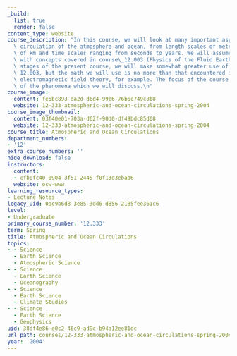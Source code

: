 ```yaml
---
_build:
  list: true
  render: false
content_type: website
course_description: "In this course, we will look at many important aspects of the\
  \ circulation of the atmosphere and ocean, from length scales of meters to thousands\
  \ of km and time scales ranging from seconds to years. We will assume familiarity\
  \ with concepts covered in course\_12.003 (Physics of the Fluid Earth). In the early\
  \ stages of the present course, we will make somewhat greater use of math than did\
  \ 12.003, but the math we will use is no more than that encountered in elementary\
  \ electromagnetic field theory, for example. The focus of the course is on the **physics**\
  \ of the phenomena which we will discuss.\n"
course_image:
  content: fe6bc893-da2d-d6d4-99c6-76b6c749c8b8
  website: 12-333-atmospheric-and-ocean-circulations-spring-2004
course_image_thumbnail:
  content: 03f40e01-703a-d62f-90d0-df49bdc85d08
  website: 12-333-atmospheric-and-ocean-circulations-spring-2004
course_title: Atmospheric and Ocean Circulations
department_numbers:
- '12'
extra_course_numbers: ''
hide_download: false
instructors:
  content:
  - cfb0fc40-0904-3f51-2445-f0f13d3ebab6
  website: ocw-www
learning_resource_types:
- Lecture Notes
legacy_uid: 0ac9b6d8-3e85-3dd6-d856-2185fee361c6
level:
- Undergraduate
primary_course_number: '12.333'
term: Spring
title: Atmospheric and Ocean Circulations
topics:
- - Science
  - Earth Science
  - Atmospheric Science
- - Science
  - Earth Science
  - Oceanography
- - Science
  - Earth Science
  - Climate Studies
- - Science
  - Earth Science
  - Geophysics
uid: 38df4e86-e0c2-46c9-ad9c-b94a12ee81dc
url_path: courses/12-333-atmospheric-and-ocean-circulations-spring-2004
year: '2004'
---
```

